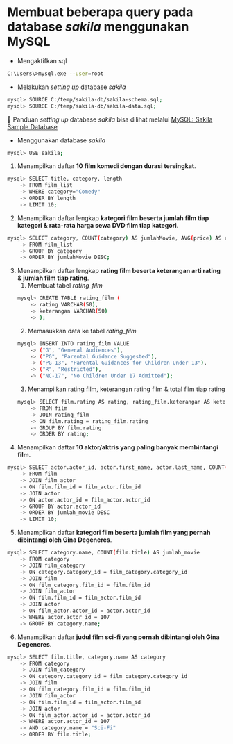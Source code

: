 # Membuat beberapa query pada database *sakila* menggunakan MySQL

- Mengaktifkan sql
```bash
C:\Users\>mysql.exe --user=root
```

- Melakukan *setting up* database *sakila*
```bash
mysql> SOURCE C:/temp/sakila-db/sakila-schema.sql;
mysql> SOURCE C:/temp/sakila-db/sakila-data.sql;
```

📌 Panduan *setting up* database *sakila* bisa dilihat melalui [MySQL: Sakila Sample Database](https://dev.mysql.com/doc/sakila/en/sakila-installation.html)

- Menggunakan database *sakila*
```bash
mysql> USE sakila;
```

1. Menampilkan daftar **10 film komedi dengan durasi tersingkat**.
```bash
mysql> SELECT title, category, length
    -> FROM film_list
    -> WHERE category="Comedy"
    -> ORDER BY length
    -> LIMIT 10;
```

2. Menampilkan daftar lengkap **kategori film beserta jumlah film tiap kategori & rata-rata harga sewa DVD film tiap kategori**.
```bash
mysql> SELECT category, COUNT(category) AS jumlahMovie, AVG(price) AS rataHargaSewa
    -> FROM film_list
    -> GROUP BY category
    -> ORDER BY jumlahMovie DESC;
```

3. Menampilkan daftar lengkap **rating film beserta keterangan arti rating & jumlah film tiap rating**.
    1. Membuat tabel *rating_film*
    ```bash
    mysql> CREATE TABLE rating_film (
        -> rating VARCHAR(50),
        -> keterangan VARCHAR(50)
        -> );
    ```
    2. Memasukkan data ke tabel *rating_film*
    ```bash
    mysql> INSERT INTO rating_film VALUE
        -> ("G", "General Audiences"),
        -> ("PG", "Parental Guidance Suggested"),
        -> ("PG-13", "Parental Guidances for Children Under 13"),
        -> ("R", "Restricted"),
        -> ("NC-17", "No Children Under 17 Admitted");
    ```
    3. Menampilkan rating film, keterangan rating film & total film tiap rating
    ```bash
    mysql> SELECT film.rating AS rating, rating_film.keterangan AS keterangan, COUNT(film.rating) AS jumlahMovie
        -> FROM film
        -> JOIN rating_film
        -> ON film.rating = rating_film.rating
        -> GROUP BY film.rating
        -> ORDER BY rating;
    ```
4. Menampilkan daftar **10 aktor/aktris yang paling banyak membintangi film**.
```bash
mysql> SELECT actor.actor_id, actor.first_name, actor.last_name, COUNT(film.film_id) AS jumlah_movie
    -> FROM film
    -> JOIN film_actor
    -> ON film.film_id = film_actor.film_id
    -> JOIN actor
    -> ON actor.actor_id = film_actor.actor_id
    -> GROUP BY actor.actor_id
    -> ORDER BY jumlah_movie DESC
    -> LIMIT 10;
```

5. Menampilkan daftar **kategori film beserta jumlah film yang pernah dibintangi oleh Gina Degeneres**.
```bash
mysql> SELECT category.name, COUNT(film.title) AS jumlah_movie
    -> FROM category
    -> JOIN film_category
    -> ON category.category_id = film_category.category_id
    -> JOIN film
    -> ON film_category.film_id = film.film_id
    -> JOIN film_actor
    -> ON film.film_id = film_actor.film_id
    -> JOIN actor
    -> ON film_actor.actor_id = actor.actor_id
    -> WHERE actor.actor_id = 107
    -> GROUP BY category.name;
```

6. Menampilkan daftar **judul film sci-fi yang pernah dibintangi oleh Gina Degeneres**.
```bash
mysql> SELECT film.title, category.name AS category
    -> FROM category
    -> JOIN film_category
    -> ON category.category_id = film_category.category_id
    -> JOIN film
    -> ON film_category.film_id = film.film_id
    -> JOIN film_actor
    -> ON film.film_id = film_actor.film_id
    -> JOIN actor
    -> ON film_actor.actor_id = actor.actor_id
    -> WHERE actor.actor_id = 107
    -> AND category.name = "Sci-Fi"
    -> ORDER BY film.title;
```
